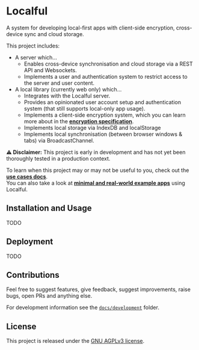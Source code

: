 # Localful
A system for developing local-first apps with client-side encryption, cross-device sync and cloud storage.  

This project includes:
- A server which...
  - Enables cross-device synchronisation and cloud storage via a REST API and Websockets.
  - Implements a user and authentication system to restrict access to the server and user content.
- A local library (currently web only) which...
  - Integrates with the Localful server.
  - Provides an opinionated user account setup and authentication system (that still supports local-only app usage).
  - Implements a client-side encryption system, which you can learn more about in the **[encryption specification](./docs/local/encryption/specification-v2.md)**.
  - Implements local storage via IndexDB and localStorage
  - Implements local synchronisation (between browser windows & tabs) via BroadcastChannel.

**⚠️ Disclaimer:** This project is early in development and has not yet been thoroughly tested in a production context.

To learn when this project may or may not be useful to you, check out the **[use cases docs](./docs/use-cases.md)**.  
You can also take a look at **[minimal and real-world example apps](./docs/examples.md)** using Localful.


## Installation and Usage
TODO

## Deployment
TODO

## Contributions
Feel free to suggest features, give feedback, suggest improvements, raise bugs, open PRs and anything else.

For development information see the [`docs/development`](docs/development) folder.

## License
This project is released under the [GNU AGPLv3 license](LICENSE.txt).
